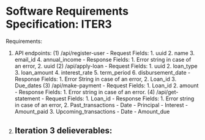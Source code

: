 # Software Requirements Specification: ITER3

Requirements:
1. API endpoints:
    (1) /api/register-user
        - Request Fields:
            1. uuid
            2. name
            3. email_id
            4. annual_income
        - Response Fields:
            1. Error string in case of an error,
            2. uuid
    (2) /api/apply-loan
        - Request Fields:
            1. uuid
            2. loan_type
            3. loan_amount
            4. interest_rate
            5. term_period
            6. disbursement_date
        - Response Fields:
            1. Error String in case of an error,
            2. Loan_id
            3. Due_dates
    (3) /api/make-payment
        - Request Fields:
            1. Loan_id
            2. amount
        - Response Fields:
            1. Error string in case of an error.
    (4) /api/get-statement
        - Request Fields:
            1. Loan_id
        - Response Fields:
            1. Error string in case of an error,
            2. Past_transactions
                - Date
                - Principal
                - Interest
                - Amount_paid
            3. Upcoming_transactions
                - Date
                - Amount_due

2. Iteration 3 delieverables:
    - 
